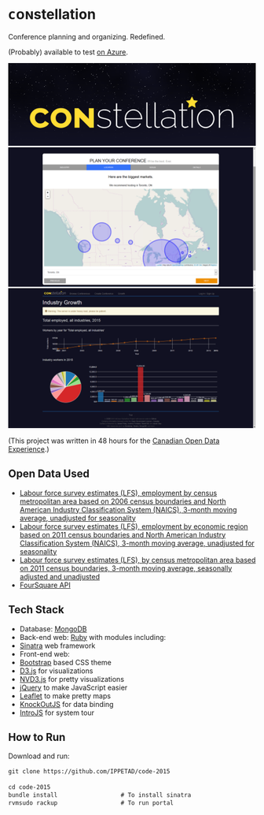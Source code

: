 # ᴄᴏɴstellation

Conference planning and organizing. Redefined.

(Probably) available to test [on Azure](http://ippetad.cloudapp.net).

![ᴄᴏɴstellation](https://raw.githubusercontent.com/IPPETAD/code-2015/master/artwork/Promo_logo.png)
![Create](https://raw.githubusercontent.com/IPPETAD/code-2015/master/artwork/markets.png)
![Growth](https://raw.githubusercontent.com/IPPETAD/code-2015/master/artwork/growth.png)

(This project was written in 48 hours for the [Canadian Open Data Experience](http://canadianopendataexperience.com).)

## Open Data Used

* [Labour force survey estimates (LFS), employment by census metropolitan area based on 2006 census boundaries and North American Industry Classification System (NAICS), 3-month moving average, unadjusted for seasonality](http://open.canada.ca/data/en/dataset/fefa87de-56d8-4722-80a0-04c75a2f5a15)
* [Labour force survey estimates (LFS), employment by economic region based on 2011 census boundaries and North American Industry Classification System (NAICS), 3-month moving average, unadjusted for seasonality](http://open.canada.ca/data/en/dataset/fe12bef6-3588-40d5-83ca-8f81d551ce91)
* [Labour force survey estimates (LFS), by census metropolitan area based on 2011 census boundaries, 3-month moving average, seasonally adjusted and unadjusted](http://open.canada.ca/data/en/dataset/ff4ae904-561c-43b5-8389-1578d1b18b28)
* [FourSquare API](https://foursquare.com/)

## Tech Stack

* Database: [MongoDB](http://www.mongodb.org)
* Back-end web: [Ruby](https://www.ruby-lang.org/en/) with modules including:
 * [Sinatra](http://www.sinatrarb.com/) web framework
* Front-end web: 
 * [Bootstrap](http://getbootstrap.com) based CSS theme
 * [D3.js](http://d3js.org) for visualizations
 * [NVD3.js](http://nvd3.org/) for pretty visualizations
 * [jQuery](http://jquery.com) to make JavaScript easier
 * [Leaflet](http://leafletjs.com) to make pretty maps
 * [KnockOutJS](http://knockoutjs.com/) for data binding
 * [IntroJS](https://usablica.github.io/intro.js/) for system tour
 
## How to Run

Download and run:
	
	git clone https://github.com/IPPETAD/code-2015
	
	cd code-2015
	bundle install					# To install sinatra
	rvmsudo rackup					# To run portal
